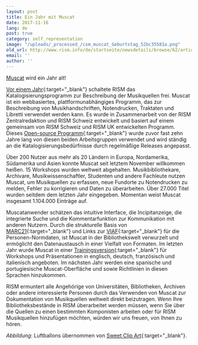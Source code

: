 ```yaml
---
layout: post
title: Ein Jahr mit Muscat
date: 2017-11-16
lang: de
post: true
category: self_representation
image: "/uploads/_processed_/csm_muscat_Geburtstag_52bc35581a.png"
old_url: http://www.rism.info/de/startseite/newsdetails/browse/62/article/64/one-year-of-muscat.html
email: ''
author: ''
---
```



[Muscat](/de/community/muscat.html) wird ein Jahr alt!

[Vor einem Jahr](/self_representation/2016/11/14/welcome-muscat.html){:target="_blank"} schaltete RISM das Katalogisierungsprogramm zur Beschreibung der Musikquellen frei. Muscat ist ein webbasiertes, plattformunabhängiges Programm, das zur Beschreibung von Musikhandschriften, Notendrucken, Traktaten und Libretti verwendet werden kann. Es wurde in Zusammenarbeit von der RISM Zentralredaktion und RISM Schweiz entwickelt und basiert auf einem gemeinsam von RISM Schweiz und RISM UK entwickelten Programm. Dieses [Open-source Programm](https://github.com/rism-ch/muscat){:target="_blank"} wurde zuvor fast zehn Jahre lang von diesen beiden Arbeitsgruppen verwendet und wird ständig an die Katalogisierungsbedürfnisse durch regelmäßige Releases angepasst.

Über 200 Nutzer aus mehr als 20 Ländern in Europa, Nordamerika, Südamerika und Asien konnte Muscat seit letztem November willkommen heißen. 15 Workshops wurden weltweit abgehalten. Musikbibliothekare, Archivare, Musikwissenschaftler, Studenten und andere Fachleute nutzen Muscat, um Musikquellen zu erfassen, neue Fundorte zu Notendrucken zu melden, Fehler zu korrigieren und Daten zu überarbeiten. Über 27.000 Titel wurden seitdem dem letzten Jahr eingegeben. Momentan weist Muscat insgesamt 1.104.000 Einträge auf.

Muscatanwender schätzen das intuitive Interface, die Incipitanzeige, die integrierte Suche und die Kommentarfunktion zur Kommunikation mit anderen Nutzern. Durch die strukturelle Basis von [MARC21](https://www.loc.gov/marc/){:target="_blank"} und Links zur [VIAF](http://www.viaf.org/){:target="_blank"} für die Personen-Normdaten, ist Muscat in der Bibliothekswelt verwurzelt und ermöglicht den Datenaustausch in einer Vielfalt von Formaten. Im letzten Jahr wurde Muscat in einer [Trainingsversion](http://muscat-training.rism.info/admin/login){:target="_blank"} für Workshops und Präsentationen in englisch, deutsch, französisch und italienisch angeboten. Im nächsten Jahr werden eine spanische und portugiesische Muscat-Oberfläche und sowie Richtlinien in diesen Sprachen hinzukommen.

RISM ermuntert alle Angehörige von Universitäten, Bibliotheken, Archiven oder andere interessierte Personen durch das Verwenden von Muscat zur Dokumentation von Musikquellen weltweit direkt beizutragen. Wenn Ihre Bibliotheksbestände in RISM überarbeitet werden müssen, wenn Sie über die Quellen zu einen bestimmten Komponisten arbeiten oder für RISM Musikquellen hinzufügen möchten, würden wir uns freuen, von Ihnen zu hören.



_Abbildung_: Luftballons übernommen von [Sweet Clip Art](http://sweetclipart.com/seven-rainbow-birthday-party-balloons-239){:target="_blank"}.



<script type="text/javascript">var switchTo5x=true;</script><script type="text/javascript" src="http://w.sharethis.com/button/buttons.js"></script><script type="text/javascript">stLight.options({publisher: "9b601438-1ce1-49d8-bfd7-9cff5df54c17", doNotHash: false, doNotCopy: false, hashAddressBar: false});</script>